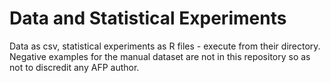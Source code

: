 # Data and Statistical Experiments
Data as csv, statistical experiments as R files - execute from their directory.
Negative examples for the manual dataset are not in this repository so as not to discredit any AFP author.